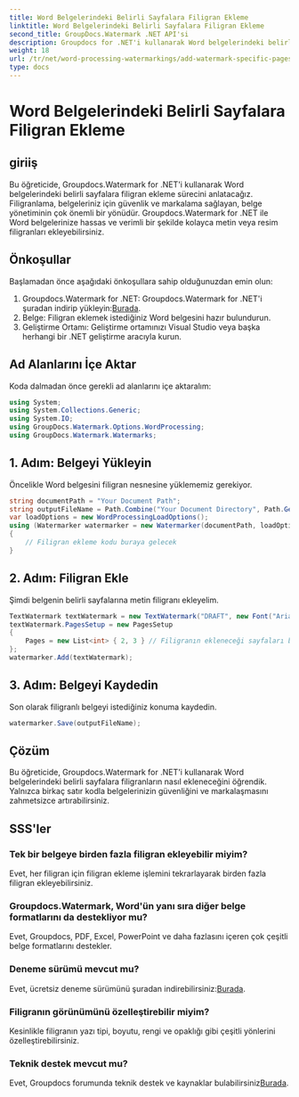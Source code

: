 ```yaml
---
title: Word Belgelerindeki Belirli Sayfalara Filigran Ekleme
linktitle: Word Belgelerindeki Belirli Sayfalara Filigran Ekleme
second_title: GroupDocs.Watermark .NET API'si
description: Groupdocs for .NET'i kullanarak Word belgelerindeki belirli sayfalara zahmetsizce nasıl filigran ekleyeceğinizi öğrenin. Belge güvenliğini ve markalamayı geliştirin.
weight: 18
url: /tr/net/word-processing-watermarkings/add-watermark-specific-pages-word-docs/
type: docs
---
```

# Word Belgelerindeki Belirli Sayfalara Filigran Ekleme

## giriiş
Bu öğreticide, Groupdocs.Watermark for .NET'i kullanarak Word belgelerindeki belirli sayfalara filigran ekleme sürecini anlatacağız. Filigranlama, belgeleriniz için güvenlik ve markalama sağlayan, belge yönetiminin çok önemli bir yönüdür. Groupdocs.Watermark for .NET ile Word belgelerinize hassas ve verimli bir şekilde kolayca metin veya resim filigranları ekleyebilirsiniz.
## Önkoşullar
Başlamadan önce aşağıdaki önkoşullara sahip olduğunuzdan emin olun:
1.  Groupdocs.Watermark for .NET: Groupdocs.Watermark for .NET'i şuradan indirip yükleyin:[Burada](https://releases.groupdocs.com/Watermark/net/).
2. Belge: Filigran eklemek istediğiniz Word belgesini hazır bulundurun.
3. Geliştirme Ortamı: Geliştirme ortamınızı Visual Studio veya başka herhangi bir .NET geliştirme aracıyla kurun.

## Ad Alanlarını İçe Aktar
Koda dalmadan önce gerekli ad alanlarını içe aktaralım:
```csharp
using System;
using System.Collections.Generic;
using System.IO;
using GroupDocs.Watermark.Options.WordProcessing;
using GroupDocs.Watermark.Watermarks;
```
## 1. Adım: Belgeyi Yükleyin
Öncelikle Word belgesini filigran nesnesine yüklememiz gerekiyor.
```csharp
string documentPath = "Your Document Path";
string outputFileName = Path.Combine("Your Document Directory", Path.GetFileName(documentPath));
var loadOptions = new WordProcessingLoadOptions();
using (Watermarker watermarker = new Watermarker(documentPath, loadOptions))
{
    // Filigran ekleme kodu buraya gelecek
}
```
## 2. Adım: Filigran Ekle
Şimdi belgenin belirli sayfalarına metin filigranı ekleyelim.
```csharp
TextWatermark textWatermark = new TextWatermark("DRAFT", new Font("Arial", 42));
textWatermark.PagesSetup = new PagesSetup
{
    Pages = new List<int> { 2, 3 } // Filigranın ekleneceği sayfaları belirtin
};
watermarker.Add(textWatermark);
```
## 3. Adım: Belgeyi Kaydedin
Son olarak filigranlı belgeyi istediğiniz konuma kaydedin.
```csharp
watermarker.Save(outputFileName);
```

## Çözüm
Bu öğreticide, Groupdocs.Watermark for .NET'i kullanarak Word belgelerindeki belirli sayfalara filigranların nasıl ekleneceğini öğrendik. Yalnızca birkaç satır kodla belgelerinizin güvenliğini ve markalaşmasını zahmetsizce artırabilirsiniz.
## SSS'ler
### Tek bir belgeye birden fazla filigran ekleyebilir miyim?
Evet, her filigran için filigran ekleme işlemini tekrarlayarak birden fazla filigran ekleyebilirsiniz.
### Groupdocs.Watermark, Word'ün yanı sıra diğer belge formatlarını da destekliyor mu?
Evet, Groupdocs, PDF, Excel, PowerPoint ve daha fazlasını içeren çok çeşitli belge formatlarını destekler.
### Deneme sürümü mevcut mu?
 Evet, ücretsiz deneme sürümünü şuradan indirebilirsiniz:[Burada](https://releases.groupdocs.com/).
### Filigranın görünümünü özelleştirebilir miyim?
Kesinlikle filigranın yazı tipi, boyutu, rengi ve opaklığı gibi çeşitli yönlerini özelleştirebilirsiniz.
### Teknik destek mevcut mu?
 Evet, Groupdocs forumunda teknik destek ve kaynaklar bulabilirsiniz[Burada](https://forum.groupdocs.com/c/watermark/19).